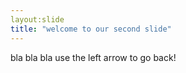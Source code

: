 ```yaml
---
layout:slide
title: "welcome to our second slide"
---
```

bla bla bla
use the left arrow to go back!
